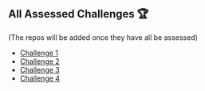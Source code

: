 ## All Assessed Challenges  :trophy:

(The repos will be added once they have all be assessed)

- [Challenge 1](https://github.com/EdDataScienceEES/challenge1-data-wrangling-2019-emmascho)
- [Challenge 2](https://github.com/EdDataScienceEES/challenge2-data-journalism-2019-group-1)
- [Challenge 3](https://github.com/EdDataScienceEES/challenge3-statistical-modelling-2019-emmascho)
- [Challenge 4](https://github.com/EdDataScienceEES/challenge4-earth-observation-group_2)
